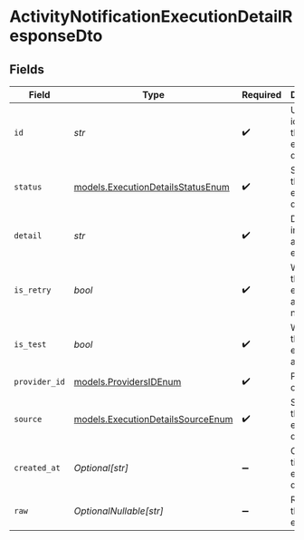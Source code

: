 # ActivityNotificationExecutionDetailResponseDto


## Fields

| Field                                                                        | Type                                                                         | Required                                                                     | Description                                                                  |
| ---------------------------------------------------------------------------- | ---------------------------------------------------------------------------- | ---------------------------------------------------------------------------- | ---------------------------------------------------------------------------- |
| `id`                                                                         | *str*                                                                        | :heavy_check_mark:                                                           | Unique identifier of the execution detail                                    |
| `status`                                                                     | [models.ExecutionDetailsStatusEnum](../models/executiondetailsstatusenum.md) | :heavy_check_mark:                                                           | Status of the execution detail                                               |
| `detail`                                                                     | *str*                                                                        | :heavy_check_mark:                                                           | Detailed information about the execution                                     |
| `is_retry`                                                                   | *bool*                                                                       | :heavy_check_mark:                                                           | Whether the execution is a retry or not                                      |
| `is_test`                                                                    | *bool*                                                                       | :heavy_check_mark:                                                           | Whether the execution is a test or not                                       |
| `provider_id`                                                                | [models.ProvidersIDEnum](../models/providersidenum.md)                       | :heavy_check_mark:                                                           | Provider ID of the job                                                       |
| `source`                                                                     | [models.ExecutionDetailsSourceEnum](../models/executiondetailssourceenum.md) | :heavy_check_mark:                                                           | Source of the execution detail                                               |
| `created_at`                                                                 | *Optional[str]*                                                              | :heavy_minus_sign:                                                           | Creation time of the execution detail                                        |
| `raw`                                                                        | *OptionalNullable[str]*                                                      | :heavy_minus_sign:                                                           | Raw data of the execution                                                    |